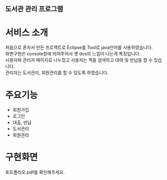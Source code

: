 ## 도서관 관리 프로그램

# 서비스 소개
  처음으로 혼자서 만든 프로젝트로 Eclipse를 Tool로 java언어를 사용하였습니다.  <br/>
  화면구현은 console창에 띄어주어서 옛 dos의 느낌이 나는게 특징입니다. <br/>
  사용자와 관리자 페이지로 나누었고 사용자는 책을 검색하고 대여 및 반납을 할 수 있습니다. <br/>
  관리자는 도서관리, 회원관리를 할 수 있도록 하였습니다.<br/>
  
# 주요기능
- 회원가입
- 로그인
- 대출, 반납
- 도서관리
- 회원관리


# 구현화면
  포트폴리오.pdf를 확인해주세요.
